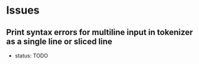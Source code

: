 # Issues

## Print syntax errors for multiline input in tokenizer as a single line or sliced line
* status: TODO
